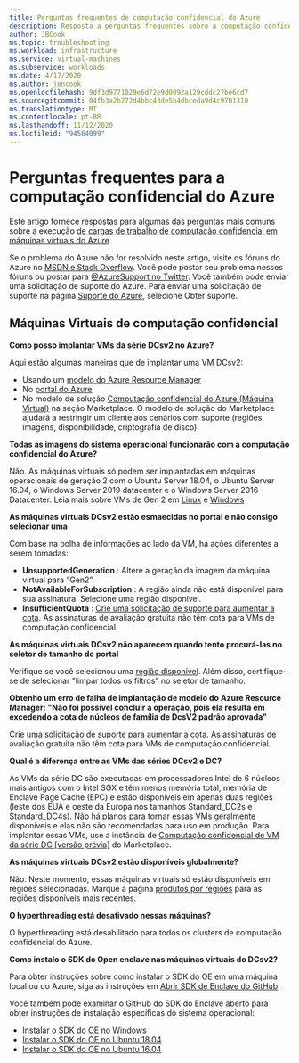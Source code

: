 ```yaml
---
title: Perguntas frequentes de computação confidencial do Azure
description: Resposta a perguntas frequentes sobre a computação confidencial do Azure.
author: JBCook
ms.topic: troubleshooting
ms.workload: infrastructure
ms.service: virtual-machines
ms.subservice: workloads
ms.date: 4/17/2020
ms.author: jencook
ms.openlocfilehash: 9df3d9771029e6d72e9d0092a129cddc27be6cd7
ms.sourcegitcommit: 04fb3a2b272d4bbc43de5b4dbceda9d4c9701310
ms.translationtype: MT
ms.contentlocale: pt-BR
ms.lasthandoff: 11/12/2020
ms.locfileid: "94564099"
---
```

# <a name="frequently-asked-questions-for-azure-confidential-computing"></a>Perguntas frequentes para a computação confidencial do Azure

Este artigo fornece respostas para algumas das perguntas mais comuns sobre a execução [de cargas de trabalho de computação confidencial em máquinas virtuais do Azure](overview.md).

Se o problema do Azure não for resolvido neste artigo, visite os fóruns do Azure no [MSDN e Stack Overflow](https://azure.microsoft.com/support/forums/). Você pode postar seu problema nesses fóruns ou postar para [@AzureSupport no Twitter](https://twitter.com/AzureSupport). Você também pode enviar uma solicitação de suporte do Azure. Para enviar uma solicitação de suporte na página [Suporte do Azure](https://azure.microsoft.com/support/options/), selecione Obter suporte.

## <a name="confidential-computing-virtual-machines"></a>Máquinas Virtuais de computação confidencial <a id="vm-faq"></a>

**Como posso implantar VMs da série DCsv2 no Azure?**

Aqui estão algumas maneiras que de implantar uma VM DCsv2:
   - Usando um [modelo do Azure Resource Manager](../virtual-machines/windows/template-description.md)
   - No [portal do Azure](https://portal.azure.com/#create/hub)
   - No modelo de solução [Computação confidencial do Azure (Máquina Virtual)](https://azuremarketplace.microsoft.com/marketplace/apps/microsoft-azure-compute.acc-virtual-machine-v2?tab=overview) na seção Marketplace. O modelo de solução do Marketplace ajudará a restringir um cliente aos cenários com suporte (regiões, imagens, disponibilidade, criptografia de disco). 

**Todas as imagens do sistema operacional funcionarão com a computação confidencial do Azure?**

Não. As máquinas virtuais só podem ser implantadas em máquinas operacionais de geração 2 com o Ubuntu Server 18.04, o Ubuntu Server 16.04, o Windows Server 2019 datacenter e o Windows Server 2016 Datacenter. Leia mais sobre VMs de Gen 2 em [Linux](../virtual-machines/generation-2.md) e [Windows](../virtual-machines/generation-2.md)

**As máquinas virtuais DCsv2 estão esmaecidas no portal e não consigo selecionar uma**

Com base na bolha de informações ao lado da VM, há ações diferentes a serem tomadas:
   -    **UnsupportedGeneration** : Altere a geração da imagem da máquina virtual para “Gen2”.
   -    **NotAvailableForSubscription** : A região ainda não está disponível para sua assinatura. Selecione uma região disponível.
   -    **InsufficientQuota** : [Crie uma solicitação de suporte para aumentar a cota](../azure-portal/supportability/per-vm-quota-requests.md). As assinaturas de avaliação gratuita não têm cota para VMs de computação confidencial. 

**As máquinas virtuais DCsv2 não aparecem quando tento procurá-las no seletor de tamanho do portal**

Verifique se você selecionou uma [região disponível](https://azure.microsoft.com/global-infrastructure/services/?products=virtual-machines). Além disso, certifique-se de selecionar "limpar todos os filtros" no seletor de tamanho. 

**Obtenho um erro de falha de implantação de modelo do Azure Resource Manager: "Não foi possível concluir a operação, pois ela resulta em excedendo a cota de núcleos de família de DcsV2 padrão aprovada"**

[Crie uma solicitação de suporte para aumentar a cota](../azure-portal/supportability/per-vm-quota-requests.md). As assinaturas de avaliação gratuita não têm cota para VMs de computação confidencial. 

**Qual é a diferença entre as VMs das séries DCsv2 e DC?**

As VMs da série DC são executadas em processadores Intel de 6 núcleos mais antigos com o Intel SGX e têm menos memória total, memória de Enclave Page Cache (EPC) e estão disponíveis em apenas duas regiões (leste dos EUA e oeste da Europa nos tamanhos Standard_DC2s e Standard_DC4s). Não há planos para tornar essas VMs geralmente disponíveis e elas não são recomendadas para uso em produção. Para implantar essas VMs, use a instância de [Computação confidencial de VM da série DC [versão prévia]](https://azuremarketplace.microsoft.com/marketplace/apps/microsoft-azure-compute.confidentialcompute?tab=Overview)  do Marketplace.

**As máquinas virtuais DCsv2 estão disponíveis globalmente?**

Não. Neste momento, essas máquinas virtuais só estão disponíveis em regiões selecionadas. Marque a página [produtos por regiões](https://azure.microsoft.com/global-infrastructure/services/?products=virtual-machines) para as regiões disponíveis mais recentes. 

**O hyperthreading está desativado nessas máquinas?**

O hyperthreading está desabilitado para todos os clusters de computação confidencial do Azure.

**Como instalo o SDK do Open enclave nas máquinas virtuais do DCsv2?**
   
Para obter instruções sobre como instalar o SDK do OE em uma máquina local ou do Azure, siga as instruções em [Abrir SDK de Enclave do GitHub](https://github.com/openenclave/openenclave).
     
Você também pode examinar o GitHub do SDK do Enclave aberto para obter instruções de instalação específicas do sistema operacional:
   - [Instalar o SDK do OE no Windows](https://github.com/openenclave/openenclave/blob/master/docs/GettingStartedDocs/install_oe_sdk-Windows.md)
   - [Instalar o SDK do OE no Ubuntu 18.04](https://github.com/openenclave/openenclave/blob/master/docs/GettingStartedDocs/install_oe_sdk-Ubuntu_18.04.md)
   - [Instalar o SDK do OE no Ubuntu 16.04](https://github.com/openenclave/openenclave/blob/master/docs/GettingStartedDocs/install_oe_sdk-Ubuntu_16.04.md)